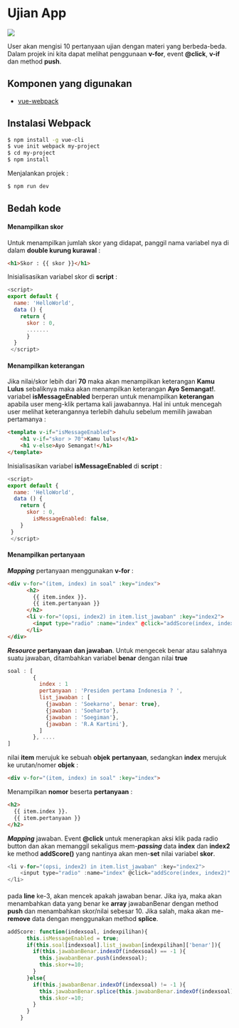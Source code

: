 # Ujian App

![](https://cdn.shopify.com/s/files/1/0533/2089/files/vuejs-tutorial_2d2a853c-aa2f-44b0-80df-933b495f77f8.png?v=1509478492)

User akan mengisi 10 pertanyaan ujian dengan materi yang berbeda-beda. Dalam projek ini kita dapat melihat penggunaan **v-for**, event **@click**, **v-if** dan method **push**.

## Komponen yang digunakan
- [vue-webpack](https://github.com/vuejs-templates/webpack "Informasi tentang Webpack")

## Instalasi Webpack

``` bash
$ npm install -g vue-cli
$ vue init webpack my-project
$ cd my-project
$ npm install
```
Menjalankan projek :

```bash
$ npm run dev
```

## Bedah kode
#### Menampilkan skor
Untuk menampilkan jumlah skor yang didapat, panggil nama variabel nya di dalam **double kurung kurawal** :
```html
<h1>Skor : {{ skor }}</h1>
```
Inisialisasikan variabel skor di **script** :
```javascript
<script>
export default {
  name: 'HelloWorld',
  data () {
    return {
      skor : 0,
	  .......
	  }
  }
 </script>
```

#### Menampilkan keterangan
Jika nilai/skor lebih dari **70** maka akan menampilkan keterangan **Kamu Lulus** sebaliknya maka akan menampilkan keterangan **Ayo Semangat!**. variabel **isMessageEnabled** berperan untuk menampilkan **keterangan** apabila user meng-klik pertama kali jawabannya. Hal ini untuk mencegah user melihat keterangannya terlebih dahulu sebelum memilih jawaban pertamanya  :
```html
<template v-if="isMessageEnabled">
	<h1 v-if="skor > 70">Kamu lulus!</h1>
	<h1 v-else>Ayo Semangat!</h1>
</template>
```
Inisialisasikan variabel **isMessageEnabled** di **script** :
```javascript
<script>
export default {
  name: 'HelloWorld',
  data () {
    return {
      skor : 0,
	    isMessageEnabled: false,
	}
 }
 </script>
```
#### Menampilkan pertanyaan
***Mapping*** pertanyaan menggunakan **v-for** :
```html
<div v-for="(item, index) in soal" :key="index">
      <h2>
        {{ item.index }}.
        {{ item.pertanyaan }}
      </h2>
      <li v-for="(opsi, index2) in item.list_jawaban" :key="index2">
        <input type="radio" :name="index" @click="addScore(index, index2)" :value="opsi"> {{ opsi.jawaban }}
      </li>
</div>
```
***Resource* pertanyaan dan jawaban**. Untuk mengecek benar atau salahnya suatu jawaban, ditambahkan variabel **benar** dengan nilai **true**
```javascript
soal : [
        {
          index : 1
          pertanyaan : 'Presiden pertama Indonesia ? ',
          list_jawaban : [
            {jawaban : 'Soekarno', benar: true},
            {jawaban : 'Soeharto'},
            {jawaban : 'Soegiman'},
            {jawaban : 'R.A Kartini'},
          ]
        }, ....
]
```

nilai **item** merujuk ke sebuah **objek** **pertanyaan**, sedangkan **index** merujuk ke urutan/nomer **objek** :
```html
<div v-for="(item, index) in soal" :key="index">
```
Menampilkan **nomor** beserta **pertanyaan** : 
```html
<h2>
  {{ item.index }}.
  {{ item.pertanyaan }}
</h2>
```
***Mapping*** jawaban. Event **@click** untuk menerapkan aksi klik pada radio button dan akan memanggil sekaligus mem-***passing***  data **index** dan **index2** ke method **addScore()** yang nantinya akan men-**set** nilai variabel **skor**.
```javascript
<li v-for="(opsi, index2) in item.list_jawaban" :key="index2">
	<input type="radio" :name="index" @click="addScore(index, index2)" :value="opsi"> {{ opsi.jawaban }}
</li>
```


#### 
pada **line** ke-3,  akan mencek apakah jawaban benar. Jika iya, maka akan menambahkan data yang benar ke **array** jawabanBenar dengan method **push** dan menambahkan skor/nilai sebesar 10. Jika salah, maka akan me-**remove** data dengan menggunakan method **splice**.
```javascript
addScore: function(indexsoal, indexpilihan){
      this.isMessageEnabled = true;
      if(this.soal[indexsoal].list_jawaban[indexpilihan]['benar']){
        if(this.jawabanBenar.indexOf(indexsoal) == -1 ){
          this.jawabanBenar.push(indexsoal);
          this.skor+=10;
        }
      }else{
        if(this.jawabanBenar.indexOf(indexsoal) != -1 ){
          this.jawabanBenar.splice(this.jawabanBenar.indexOf(indexsoal), 1);
          this.skor-=10;
        }
      }
    }
```
